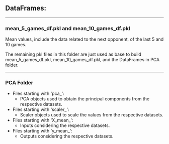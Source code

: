 ## DataFrames:
---
### mean_5_games_df.pkl and mean_10_games_df.pkl
Mean values, include the data related to the next opponent, of the last 5 and 10 games.

The remaining pkl files in this folder are just used as base to build mean_5_games_df.pkl, mean_10_games_df.pkl, and the DataFrames in PCA folder.

---
### PCA Folder
- Files starting with 'pca_':
    - PCA objects used to obtain the principal components from the respective datasets.
- Files starting with 'scaler_':
    - Scaler objects used to scale the values from the respective datasets.
- Files starting with 'X_mean_':
    - Inputs considering the respective datasets.
- Files starting with 'y_mean_':
    - Outputs considering the respective datasets.
